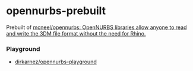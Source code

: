 opennurbs-prebuilt
==================
Prebuilt of [mcneel/opennurbs: OpenNURBS libraries allow anyone to read and write the 3DM file format without the need for Rhino.](https://github.com/mcneel/opennurbs)

### Playground
- [dirkarnez/opennurbs-playground](https://github.com/dirkarnez/opennurbs-playground)